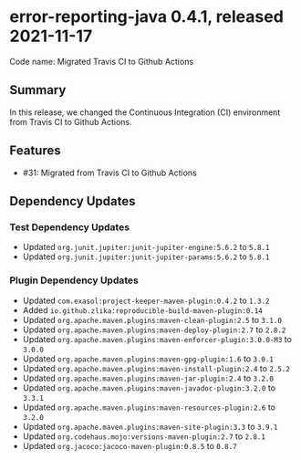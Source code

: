 # error-reporting-java 0.4.1, released 2021-11-17

Code name: Migrated Travis CI to Github Actions

## Summary

In this release, we changed the Continuous Integration (CI) environment from Travis CI to Github Actions.

## Features

- #31: Migrated from Travis CI to Github Actions

## Dependency Updates

### Test Dependency Updates

* Updated `org.junit.jupiter:junit-jupiter-engine:5.6.2` to `5.8.1`
* Updated `org.junit.jupiter:junit-jupiter-params:5.6.2` to `5.8.1`

### Plugin Dependency Updates

* Updated `com.exasol:project-keeper-maven-plugin:0.4.2` to `1.3.2`
* Added `io.github.zlika:reproducible-build-maven-plugin:0.14`
* Updated `org.apache.maven.plugins:maven-clean-plugin:2.5` to `3.1.0`
* Updated `org.apache.maven.plugins:maven-deploy-plugin:2.7` to `2.8.2`
* Updated `org.apache.maven.plugins:maven-enforcer-plugin:3.0.0-M3` to `3.0.0`
* Updated `org.apache.maven.plugins:maven-gpg-plugin:1.6` to `3.0.1`
* Updated `org.apache.maven.plugins:maven-install-plugin:2.4` to `2.5.2`
* Updated `org.apache.maven.plugins:maven-jar-plugin:2.4` to `3.2.0`
* Updated `org.apache.maven.plugins:maven-javadoc-plugin:3.2.0` to `3.3.1`
* Updated `org.apache.maven.plugins:maven-resources-plugin:2.6` to `3.2.0`
* Updated `org.apache.maven.plugins:maven-site-plugin:3.3` to `3.9.1`
* Updated `org.codehaus.mojo:versions-maven-plugin:2.7` to `2.8.1`
* Updated `org.jacoco:jacoco-maven-plugin:0.8.5` to `0.8.7`
